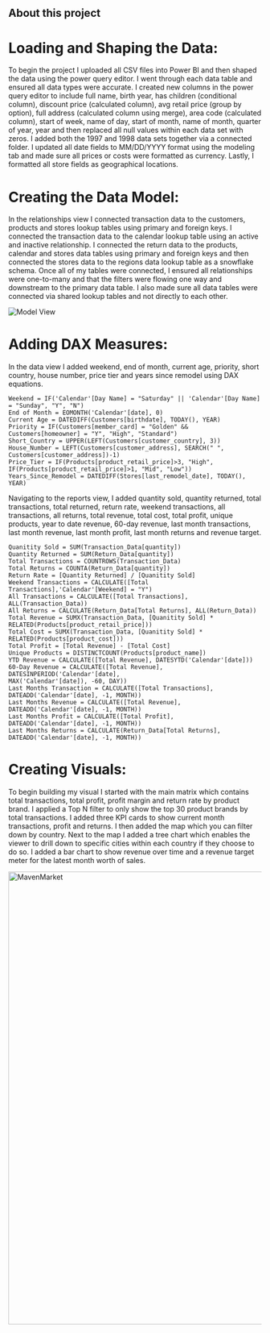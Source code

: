 ## About this project
# Loading and Shaping the Data:
To begin the project I uploaded all CSV files into Power BI and then shaped the data using the power query editor. I went through each data table and ensured all data types were accurate. I created new columns in the power query editor to include full name, birth year, has children (conditional column), discount price (calculated column), avg retail price (group by option), full address (calculated column using merge), area code (calculated column), start of week, name of day, start of month, name of month, quarter of year, year and then replaced all null values within each data set with zeros. I added both the 1997 and 1998 data sets together via a connected folder. I updated all date fields to MM/DD/YYYY format using the modeling tab and made sure all prices or costs were formatted as currency. Lastly, I formatted all store fields as geographical locations.

# Creating the Data Model:
In the relationships view I connected transaction data to the customers, products and stores lookup tables using primary and foreign keys. I connected the transaction data to the calendar lookup table using an active and inactive relationship. I connected the return data to the products, calendar and stores data tables using primary and foreign keys and then connected the stores data to the regions data lookup table as a snowflake schema. Once all of my tables were connected, I ensured all relationships were one-to-many and that the filters were flowing one way and downstream to the primary data table. I also made sure all data tables were connected via shared lookup tables and not directly to each other.

![Model View](https://github.com/npnga02/Maven-Market-Analysis-Power-BI/assets/168510844/986b8c0f-69aa-480b-ad3d-8d0f32c83d8e)

# Adding DAX Measures:
In the data view I added weekend, end of month, current age, priority, short country, house number, price tier and years since remodel using DAX equations.
```
Weekend = IF('Calendar'[Day Name] = "Saturday" || 'Calendar'[Day Name] = "Sunday", "Y", "N")
End of Month = EOMONTH('Calendar'[date], 0)
Current Age = DATEDIFF(Customers[birthdate], TODAY(), YEAR)
Priority = IF(Customers[member_card] = "Golden" && Customers[homeowner] = "Y", "High", "Standard")
Short_Country = UPPER(LEFT(Customers[customer_country], 3))
House_Number = LEFT(Customers[customer_address], SEARCH(" ", Customers[customer_address])-1)
Price_Tier = IF(Products[product_retail_price]>3, "High", IF(Products[product_retail_price]>1, "Mid", "Low"))
Years_Since_Remodel = DATEDIFF(Stores[last_remodel_date], TODAY(), YEAR)
```

Navigating to the reports view, I added quantity sold, quantity returned, total transactions, total returned, return rate, weekend transactions, all transactions, all returns, total revenue, total cost, total profit, unique products, year to date revenue, 60-day revenue, last month transactions, last month revenue, last month profit, last month returns and revenue target.
```
Quanitity Sold = SUM(Transaction_Data[quantity])
Quantity Returned = SUM(Return_Data[quantity])
Total Transactions = COUNTROWS(Transaction_Data)
Total Returns = COUNTA(Return_Data[quantity])
Return Rate = [Quantity Returned] / [Quanitity Sold]
Weekend Transactions = CALCULATE([Total Transactions],'Calendar'[Weekend] = "Y")
All Transactions = CALCULATE([Total Transactions], ALL(Transaction_Data))
All Returns = CALCULATE(Return_Data[Total Returns], ALL(Return_Data))
Total Revenue = SUMX(Transaction_Data, [Quanitity Sold] * RELATED(Products[product_retail_price]))
Total Cost = SUMX(Transaction_Data, [Quanitity Sold] * RELATED(Products[product_cost]))
Total Profit = [Total Revenue] - [Total Cost]
Unique Products = DISTINCTCOUNT(Products[product_name])
YTD Revenue = CALCULATE([Total Revenue], DATESYTD('Calendar'[date]))
60-Day Revenue = CALCULATE([Total Revenue], DATESINPERIOD('Calendar'[date],
MAX('Calendar'[date]), -60, DAY))
Last Months Transaction = CALCULATE([Total Transactions], DATEADD('Calendar'[date], -1, MONTH))
Last Months Revenue = CALCULATE([Total Revenue], DATEADD('Calendar'[date], -1, MONTH))
Last Months Profit = CALCULATE([Total Profit], DATEADD('Calendar'[date], -1, MONTH))
Last Months Returns = CALCULATE(Return_Data[Total Returns], DATEADD('Calendar'[date], -1, MONTH))
```

# Creating Visuals:
To begin building my visual I started with the main matrix which contains total transactions, total profit, profit margin and return rate by product brand. I applied a Top N filter to only show the top 30 product brands by total transactions. I added three KPI cards to show current month transactions, profit and returns. I then added the map which you can filter down by country. Next to the map I added a tree chart which enables the viewer to drill down to specific cities within each country if they choose to do so. I added a bar chart to show revenue over time and a revenue target meter for the latest month worth of sales.

<img width="899" alt="MavenMarket" src="https://github.com/npnga02/Maven-Market-Analysis-Power-BI/assets/168510844/2a0484eb-fd32-4c10-a55e-04ad035c3c94">
